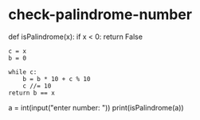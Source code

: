 # check-palindrome-number

def isPalindrome(x):
    if x < 0:
        return False
    
    c = x
    b = 0

    while c: 
        b = b * 10 + c % 10
        c //= 10
    return b == x

a = int(input("enter number: "))
print(isPalindrome(a))
